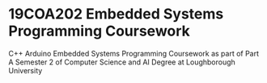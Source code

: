 # 19COA202 Embedded Systems Programming Coursework
C++ Arduino Embedded Systems Programming Coursework as part of Part A Semester 2 of Computer Science and AI Degree at Loughborough University
